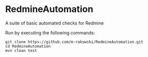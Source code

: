 # RedmineAutomation
A suite of basic automated checks for Redmine

Run by executing the following commands:
```
git clone https://github.com/m-rakowski/RedmineAutomation.git
cd RedmineAutomation
mvn clean test
```

